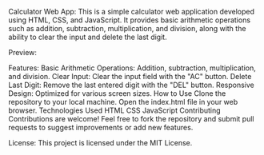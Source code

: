 Calculator Web App:
This is a simple calculator web application developed using HTML, CSS, and JavaScript. It provides basic arithmetic operations such as addition, subtraction, multiplication, and division, along with the ability to clear the input and delete the last digit.

Preview:

Features:
Basic Arithmetic Operations: Addition, subtraction, multiplication, and division.
Clear Input: Clear the input field with the "AC" button.
Delete Last Digit: Remove the last entered digit with the "DEL" button.
Responsive Design: Optimized for various screen sizes.
How to Use
Clone the repository to your local machine.
Open the index.html file in your web browser.
Technologies Used
HTML
CSS
JavaScript
Contributing
Contributions are welcome! Feel free to fork the repository and submit pull requests to suggest improvements or add new features.

License:
This project is licensed under the MIT License.
